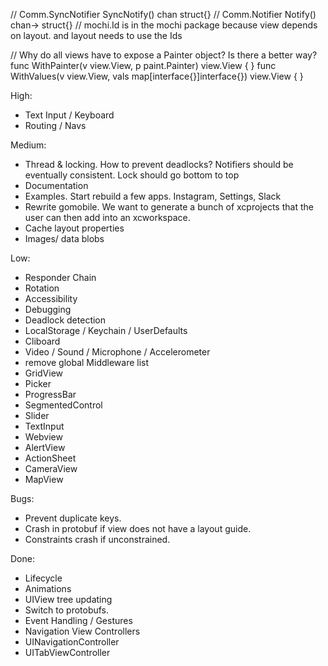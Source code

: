 // Comm.SyncNotifier SyncNotify() chan struct{}
// Comm.Notifier Notify() chan-> struct{}
// mochi.Id is in the mochi package because view depends on layout. and layout needs to use the Ids

// Why do all views have to expose a Painter object? Is there a better way?
func WithPainter(v view.View, p paint.Painter) view.View {
}
func WithValues(v view.View, vals map[interface{}]interface{}) view.View {
}

High:
* Text Input / Keyboard
* Routing / Navs

Medium:
* Thread & locking. How to prevent deadlocks? Notifiers should be eventually consistent. Lock should go bottom to top
* Documentation
* Examples. Start rebuild a few apps. Instagram, Settings, Slack
* Rewrite gomobile. We want to generate a bunch of xcprojects that the user can then add into an xcworkspace.
* Cache layout properties
* Images/ data blobs

Low:
* Responder Chain
* Rotation
* Accessibility
* Debugging
* Deadlock detection
* LocalStorage / Keychain / UserDefaults
* Cliboard
* Video / Sound / Microphone / Accelerometer
* remove global Middleware list
* GridView
* Picker
* ProgressBar
* SegmentedControl
* Slider
* TextInput
* Webview
* AlertView
* ActionSheet
* CameraView
* MapView

Bugs:
* Prevent duplicate keys.
* Crash in protobuf if view does not have a layout guide.
* Constraints crash if unconstrained.

Done:
* Lifecycle
* Animations
* UIView tree updating
* Switch to protobufs.
* Event Handling / Gestures
* Navigation View Controllers
* UINavigationController
* UITabViewController